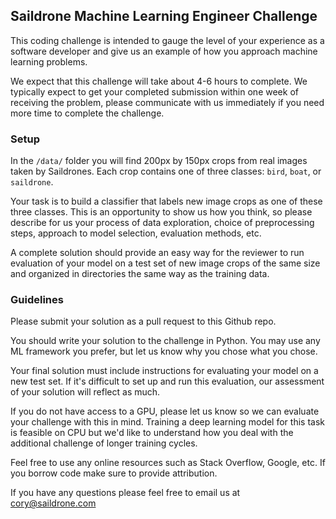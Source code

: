 ## Saildrone Machine Learning Engineer Challenge

This coding challenge is intended to gauge the level of your experience as a software developer and give us an example
of how you approach machine learning problems.

We expect that this challenge will take about 4-6 hours to complete. We typically expect to get your completed submission
within one week of receiving the problem, please communicate with us immediately if you need more time to complete the
challenge.


### Setup

In the `/data/` folder you will find  200px by 150px crops from real images taken by Saildrones. Each crop contains one
of three classes: `bird`, `boat`, or `saildrone`.

Your task is to build a classifier that labels new image crops as one of these three classes. This is an opportunity to
show us how you think, so please describe for us your process of data exploration, choice of preprocessing steps,
approach to model selection, evaluation methods, etc.

A complete solution should provide an easy way for the reviewer to run evaluation of your model on a test set of new image crops
of the same size and organized in directories the same way as the training data.


### Guidelines

Please submit your solution as a pull request to this Github repo.

You should write your solution to the challenge in Python. You may use any ML framework you prefer, but let us know why
you chose what you chose.

Your final solution must include instructions for evaluating your model on a new test set. If it's difficult to set up
and run this evaluation, our assessment of your solution will reflect as much.

If you do not have access to a GPU, please let us know so we can evaluate your challenge with this in mind. Training a
deep learning model for this task is feasible on CPU but we'd like to understand how you deal with the additional
challenge of longer training cycles.

Feel free to use any online resources such as Stack Overflow, Google, etc. If you borrow code make sure to provide
attribution.

If you have any questions please feel free to email us at cory@saildrone.com
